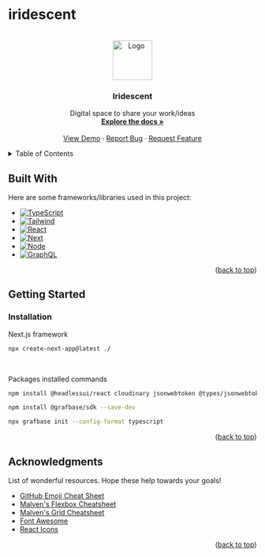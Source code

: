 # iridescent


<!-- PROJECT LOGO -->
<br />
<div align="center" id='readme-top'>
  <a href="https://github.com/WackyChomp/iridescent">
    <img src="https://media0.giphy.com/media/72tuDWJfAKxnMzMbb5/giphy.gif?" alt="Logo" width="80" height="80">
  </a>

  <h3 align="center">Iridescent</h3>

  <p align="center">
    Digital space to share your work/ideas
    <br />
    <a href="https://github.com/WackyChomp/iridescent"><strong>Explore the docs »</strong></a>
    <br />
    <br />
    <a href="https://github.com/WackyChomp/iridescent">View Demo</a>
    ·
    <a href="https://github.com/WackyChomp/iridescent/issues">Report Bug</a>
    ·
    <a href="https://github.com/WackyChomp/iridescent/issues">Request Feature</a>
  </p>
</div>



<!-- TABLE OF CONTENTS -->
<details>
  <summary>Table of Contents</summary>
  <ol>
    <li>
      <a href="#about-the-project">About The Project</a>
      <ul>
        <li><a href="#built-with">Built With</a></li>
      </ul>
    </li>
    <li>
      <a href="#getting-started">Getting Started</a>
      <ul>
        <li><a href="#installation">Installation</a></li>
      </ul>
    </li>
    <li><a href="#usage">Usage</a></li>
    <li><a href="#roadmap">Roadmap</a></li>
    <li><a href="#contributing">Contributing</a></li>
    <li><a href="#acknowledgments">Acknowledgments</a></li>
  </ol>
</details>



## Built With

Here are some frameworks/libraries used in this project:
* [![TypeScript][TypeScript]][TypeScript-url]
* [![Tailwind][Tailwind.css]][Tailwind-url]
* [![React][React.js]][React-url]
* [![Next][Next.js]][Next-url]
* [![Node][Node.js]][Node-url]
* [![GraphQL][GraphQL]][GraphQL-url]

<p align="right">(<a href="#readme-top">back to top</a>)</p>


## Getting Started
### Installation

Next.js framework
```bash
npx create-next-app@latest ./
```

<br>

Packages installed commands
```bash
npm install @headlessui/react cloudinary jsonwebtoken @types/jsonwebtoken graphql-request next-auth

npm install @grafbase/sdk --save-dev

npx grafbase init --config-format typescript
```

<p align="right">(<a href="#readme-top">back to top</a>)</p>



<!-- ACKNOWLEDGMENTS -->
## Acknowledgments

List of wonderful resources. Hope these help towards your goals! 
* [GitHub Emoji Cheat Sheet](https://www.webpagefx.com/tools/emoji-cheat-sheet)
* [Malven's Flexbox Cheatsheet](https://flexbox.malven.co/)
* [Malven's Grid Cheatsheet](https://grid.malven.co/)
* [Font Awesome](https://fontawesome.com)
* [React Icons](https://react-icons.github.io/react-icons/search)

<p align="right">(<a href="#readme-top">back to top</a>)</p>



<!-- MARKDOWN LINKS & IMAGES -->
<!-- https://www.markdownguide.org/basic-syntax/#reference-style-links -->

[Next.js]: https://img.shields.io/badge/next.js-000000?style=for-the-badge&logo=nextdotjs&logoColor=white
[Next-url]: https://nextjs.org/
[TypeScript]: https://img.shields.io/badge/TypeScript-007ACC?style=for-the-badge&logo=typescript&logoColor=white
[TypeScript-url]: https://www.typescriptlang.org/
[JavaScript]: https://img.shields.io/badge/JavaScript-323330?style=for-the-badge&logo=javascript&logoColor=F7DF1E
[JavaScript-url]: https://www.javascript.com/


[React.js]: https://img.shields.io/badge/React-20232A?style=for-the-badge&logo=react&logoColor=61DAFB
[React-url]: https://reactjs.org/
[Node.js]: https://img.shields.io/badge/Node.js-43853D?style=for-the-badge&logo=node.js&logoColor=white
[Node-url]: https://nodejs.org/en/
[Tailwind.css]: https://img.shields.io/badge/Tailwind_CSS-38B2AC?style=for-the-badge&logo=tailwind-css&logoColor=white
[Tailwind-url]: https://tailwindcss.com/


[GraphQL]: https://img.shields.io/badge/GraphQL-000000?style=for-the-badge&logo=graphql&logoColor=DB7093
[GraphQL-url]: https://graphql.org/


[product-screenshot]: ./src/assets/

<!-- 
* [![][]][]

[]:
[-url]:
-->
